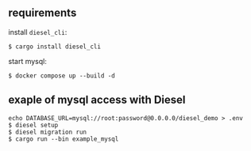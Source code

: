 ## requirements

install `diesel_cli`:

```
$ cargo install diesel_cli
```

start mysql:

```
$ docker compose up --build -d
```

## exaple of mysql access with Diesel

```
echo DATABASE_URL=mysql://root:password@0.0.0.0/diesel_demo > .env
$ diesel setup
$ diesel migration run
$ cargo run --bin example_mysql
```
